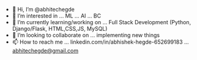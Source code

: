 - 👋 Hi, I’m @abhitechegde
- 👀 I’m interested in ... ML ... AI ... BC
- 🌱 I’m currently learning/working on ... Full Stack Development (Python, Django/Flask, HTML,CSS,JS, MySQL)
- 💞️ I’m looking to collaborate on ... implementing new things
- 📫 How to reach me ... linkedin.com/in/abhishek-hegde-652699183   ... abhitechegde@gmail.com

<!---
abhitechegde/abhitechegde is a ✨ special ✨ repository because its `README.md` (this file) appears on your GitHub profile.
You can click the Preview link to take a look at your changes.
--->
